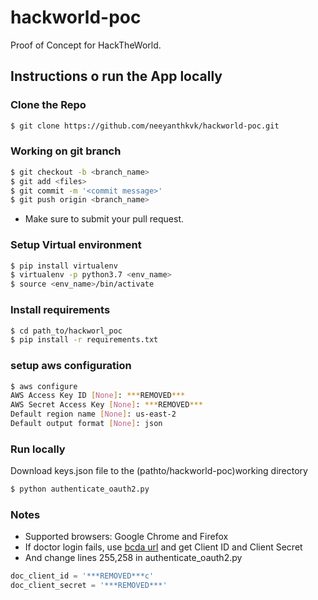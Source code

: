 # hackworld-poc
Proof of Concept for HackTheWorld.

## Instructions o run the App locally

### Clone the Repo
```bash
$ git clone https://github.com/neeyanthkvk/hackworld-poc.git
```

### Working on git branch
```bash
$ git checkout -b <branch_name>
$ git add <files>
$ git commit -m '<commit message>'
$ git push origin <branch_name>
```
- Make sure to submit your pull request. 

### Setup Virtual environment
```bash
$ pip install virtualenv
$ virtualenv -p python3.7 <env_name>
$ source <env_name>/bin/activate
```

### Install requirements
```bash
$ cd path_to/hackworl_poc
$ pip install -r requirements.txt
```

### setup aws configuration
```bash
$ aws configure
AWS Access Key ID [None]: ***REMOVED***
AWS Secret Access Key [None]: ***REMOVED***
Default region name [None]: us-east-2
Default output format [None]: json
```

### Run locally
Download keys.json file to the (pathto/hackworld-poc)working directory
```bash
$ python authenticate_oauth2.py 
```

### Notes
- Supported browsers: Google Chrome and Firefox
- If doctor login fails, use [bcda url](https://bcda.cms.gov/sandbox/user-guide/) and get Client ID and Client Secret
- And change lines 255,258 in authenticate_oauth2.py 
```python
doc_client_id = '***REMOVED***c'
doc_client_secret = '***REMOVED***' 
```